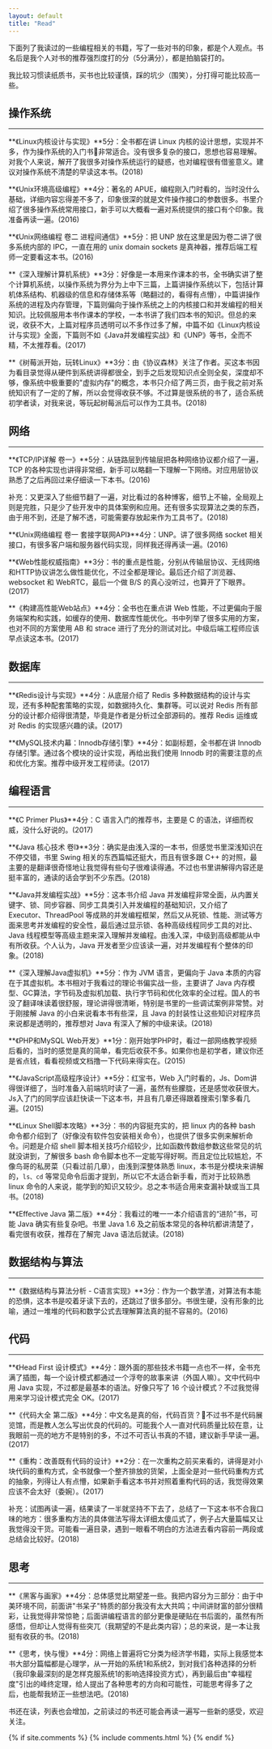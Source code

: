 ```yaml
---
layout: default
title: "Read"
---
```


下面列了我读过的一些编程相关的书籍，写了一些对书的印象，都是个人观点。书名后是我个人对书的推荐强烈度打的分（5分满分），都是拍脑袋打的。

我比较习惯读纸质书，买书也比较谨慎，踩的坑少（围笑），分打得可能比较高一些。

## 操作系统
---
**《Linux内核设计与实现》**5分：全书都在讲 Linux 内核的设计思想，实现并不多，作为操作系统的入门书非常适合。没有很多复杂的接口，思想也容易理解。对我个人来说，解开了我很多对操作系统运行的疑惑，也对编程很有借鉴意义。建议对操作系统不清楚的早读这本书。(2018)

**《Unix环境高级编程》**4分：著名的 APUE，编程刚入门时看的，当时没什么基础，详细内容忘得差不多了，印象很深的就是文件操作接口的参数很多。书里介绍了很多操作系统常用接口，新手可以大概看一遍对系统提供的接口有个印象。我准备再读一遍。(2016)

**《Unix网络编程 卷二 进程间通信》**5分：把 UNP 放在这里是因为卷二讲了很多系统内部的 IPC，一直在用的 unix domain sockets 是真神器，推荐后端工程师一定要看这本书。(2016)

**《深入理解计算机系统》**3分：好像是一本用来作课本的书，全书确实讲了整个计算机系统，以操作系统为界分为上中下三篇，上篇讲操作系统以下，包括计算机体系结构、机器级的信息和存储体系等（略翻过的，看得有点懵），中篇讲操作系统的进程及内存管理，下篇则偏向于操作系统之上的内核接口和并发编程的相关知识。比较佩服用本书作课本的学校，一本书讲了我们四本书的知识。但总的来说，收获不大，上篇对程序员透明可以不多作过多了解，中篇不如《Linux内核设计与实现》全面，下篇则不如《Java并发编程实战》和《UNP》等书，全而不精，不太推荐看。(2017)

**《树莓派开始，玩转Linux》**3分：由《协议森林》关注了作者。买这本书因为看目录觉得从硬件到系统讲得都很全，到手之后发现知识点全则全矣，深度却不够，像系统中极重要的"虚拟内存"的概念，本书只介绍了两三页，由于我之前对系统知识有了一定的了解，所以会觉得收获不够。不过算是很系统的书了，适合系统初学者读，对我来说，等玩起树莓派后可以作为工具书。(2018)

## 网络
---
**《TCP/IP详解 卷一》**5分：从链路层到传输层把各种网络协议都介绍了一遍，TCP 的各种实现也讲得非常细，新手可以略翻一下理解一下网络。对应用层协议熟悉了之后再回过来仔细读一下本书。(2016)

补充：又更深入了些细节翻了一遍，对比看过的各种博客，细节上不输，全局观上则是完胜，只是少了些开发中的具体案例和应用。还有很多实现算法之类的东西，由于用不到，还是了解不透，可能需要存放起来作为工具书了。(2018)

**《Unix网络编程 卷一 套接字联网API》**4分：UNP。讲了很多网络 socket 相关接口，有很多客户端和服务器代码实现，同样我还得再读一遍。(2016)

**《Web性能权威指南》**3分：书的重点是性能，分别从传输层协议、无线网络和HTTP协议讲怎么做性能优化，不过全都是理论。最后还介绍了浏览器、websocket 和 WebRTC，最后一个做 B/S 的真心没听过，也算开了下眼界。(2017)

**《构建高性能Web站点》**4分：全书也在重点讲 Web 性能，不过更偏向于服务端架构和实践，如缓存的使用、数据库性能优化。书中列举了很多实用的方案，也对不同的方案使用 AB 和 strace 进行了充分的测试对比。中级后端工程师应该早点读这本书。(2017)

## 数据库
---
**《Redis设计与实现》**4分：从底层介绍了 Redis 多种数据结构的设计与实现，还有多种配套策略的实现，如数据持久化、集群等。可以说对 Redis 所有部分的设计都介绍得很清楚，毕竟是作者是分析过全部源码的。推荐 Redis 运维或对 Redis 的实现感兴趣的读。(2017)

**《MySQL技术内幕：Innodb存储引擎》**4分：如副标题，全书都在讲 Innodb 存储引擎。通过各个模块的设计实现，再给出我们使用 Innodb 时的需要注意的点和优化方案。推荐中级开发工程师读。(2017)

## 编程语言
---
**《C Primer Plus》**4分：C 语言入门的推荐书，主要是 C 的语法，详细而权威，没什么好说的。(2017)

**《Java 核心技术 卷I》**3分：确实是由浅入深的一本书，但感觉书里深浅知识在不停交错，书里 Swing 相关的东西篇幅还挺大，而且有很多跟 C++ 的对照，最主要的是翻译很奇怪地让我觉得有些句子很难读得通。不过也书里讲解得内容还是挺丰富的，通读的话会学到不少东西。(2018)

**《Java并发编程实战》**5分：这本书介绍 Java 并发编程非常全面，从内置关键字、锁、同步容器、同步工具类引入并发编程的基础知识，又介绍了 Executor、ThreadPool 等成熟的并发编程框架，然后又从死锁、性能、测试等方面来思考并发编程的安全性，最后通过显示锁、各种高级线程同步工具的对比、Java 线程模型等高级主题来深入理解并发编程。由浅入深，中级到高级都能从中有所收获。个人认为，Java 开发者至少应该读一遍，对并发编程有个整体的印象。(2018)

**《深入理解Java虚拟机》**5分：作为 JVM 语言，更偏向于 Java 本质的内容在于其虚拟机。本书相对于我看过的理论书偏实战一些，主要讲了 Java 内存模型、GC算法，字节码及虚拟机加载、执行字节码和优化效率的全过程。国人的书没了翻译味读着很舒服，理论讲得很清晰，特别是书里的一些调试案例非常赞。对于刚接解 Java 的小白来说看本书有些深，且 Java 的封装性让这些知识对程序员来说都是透明的，推荐想对 Java 有深入了解的中级来读。(2018)

**《PHP和MySQL Web开发》**1分：刚开始学PHP时，看过一部网络教学视频后看的，当时的感觉是真的简单，看完后收获不多。如果你也是初学者，建议你还是省点钱，看看视频或文档撸一下代码来得实在。(2015)

**《JavaScript高级程序设计》**5分：红宝书，Web 入门时看的，Js、Dom讲得很详细了，当时准备入前端坑时读了一遍，虽然有些朦胧，还是感觉收获很大。Js入了门的同学应该赶快读一下这本书，并且有几章还得跟着搜索引擎多看几遍。(2015)

**《Linux Shell脚本攻略》**3分：书的内容挺充实的，把 linux 内的各种 bash 命令都介绍到了（好像没有软件包安装相关命令），也提供了很多实例来解析命令。问题是介绍 shell 脚本相关技巧介绍较少，比如函数传数组参数这些常见的坑就没讲到，了解很多 bash 命令脚本也不一定能写得好啊。而且定位比较尴尬，不像鸟哥的私房菜（只看过前几章），由浅到深整体熟悉 linux，本书是分模块来讲解的，`ls、cd` 等常见命令后面才提到，所以它不太适合新手看，而对于比较熟悉 linux 命令的人来说，能学到的知识又较少。总之本书适合用来查漏补缺或当工具书。(2018)

**《Effective Java 第二版》**4分：我看过的唯一一本介绍语言的“进阶”书，可能 Java 确实有些复杂吧。书里 Java 1.6 及之前版本常见的各种坑都讲清楚了，看完很有收获，推荐在了解完 Java 语法后就读。(2018)

## 数据结构与算法
---
**《数据结构与算法分析 - C语言实现》**3分：作为一个数学渣，对算法有本能的恐惧，这本书是咬着牙读下去的，还跳过了很多部分。书很生硬，没有形象的比喻，通过一堆堆的代码和数学公式去理解算法真的挺不容易的。(2016)

## 代码
---
**《Head First 设计模式》**4分：跟外面的那些技术书籍一点也不一样，全书充满了插图，每一个设计模式都通过一个浮夸的故事来讲（外国人嘛）。文中代码中用 Java 实现，不过都是最基本的语法。好像只写了 16 个设计模式？不过我觉得用来学习设计模式完全 OK。(2017)

**《代码大全 第二版》**4分：中文名是真的俗，代码百货？不过书不是代码展览馆，而是教人怎么写出优良的代码的。可能我个人一直对代码质量比较在意，让我眼前一亮的地方不是特别的多，不过不可否认书真的不错，建议新手早读一遍。(2017)

**《重构：改善既有代码的设计》**2分：在一次重构之前买来看的，讲得是对小块代码的重构方式，全书就像一个整齐排放的货架，上面全是对一些代码重构方式的抽象，列得让人有点懵，如果新手看这本书并对照着重构代码的话，我觉得效果应该不会太好（委婉）。(2017)

补充：试图再读一遍，结果读了一半就坚持不下去了，总结了一下这本书不合我口味的地方：很多重构方法的具体做法写得太详细太傻瓜式了，例子占大量篇幅又让我觉得没干货。可能看一遍目录，遇到一眼看不明白的方法进去看内容前一两段或总结会比较好。(2018)

## 思考
---
**《黑客与画家》**4分：总体感觉比期望差一些。我把内容分为三部分：由于中美环境不同，前面讲"书呆子"特质的部分我没有太大共鸣；中间讲财富的部分很精彩，让我觉得非常惊艳；后面讲编程语言的部分更像是硬贴在书后面的，虽然有所感悟，但却让人觉得有些突兀（我期望的不是此类内容）；总的来说，是一本让我挺有收获的书。(2018)

**《思考，快与慢》**4分：网络上普遍将它分类为经济学书籍，实际上我感觉本书大部分篇幅都是心理学，从一开始的系统1和系统2，到对我们各种选择的分析（我印象最深刻的是怎样克服系统1的影响选择投资方式），再到最后由"幸福程度"引出的峰终定理，给人提出了各种思考的方向和可能性，可能思考得多了之后，也能帮我矫正一些想法吧。(2018)

书还在读，列表也会增加，之前读过的书还可能会再读一遍写一些新的感受，欢迎关注。

{% if site.comments %}
{% include comments.html %}
{% endif %}